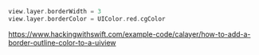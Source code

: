 ```swift
view.layer.borderWidth = 3
view.layer.borderColor = UIColor.red.cgColor
```

https://www.hackingwithswift.com/example-code/calayer/how-to-add-a-border-outline-color-to-a-uiview

